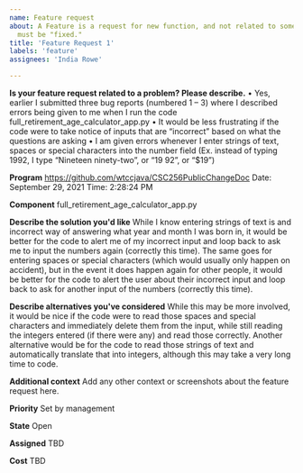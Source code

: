 ```yaml
---
name: Feature request
about: A Feature is a request for new function, and not related to something that
  must be "fixed."
title: 'Feature Request 1'
labels: 'feature'
assignees: 'India Rowe'

---
```


**Is your feature request related to a problem? Please describe.**
•	Yes, earlier I submitted three bug reports (numbered 1 – 3) where I described errors being given to me when I run the code full_retirement_age_calculator_app.py
•	It would be less frustrating if the code were to take notice of inputs that are “incorrect” based on what the questions are asking
•	I am given errors whenever I enter strings of text, spaces or special characters into the number field (Ex. instead of typing 1992, I type “Nineteen ninety-two”, or “19 92”, or “$19”)


**Program**
https://github.com/wtccjava/CSC256PublicChangeDoc
Date: September 29, 2021
Time: 2:28:24 PM


**Component**
full_retirement_age_calculator_app.py


**Describe the solution you'd like**
While I know entering strings of text is and incorrect way of answering what year and month I was born in, it would be better for the code to alert me of my incorrect input and loop back to ask me to input the numbers again (correctly this time). The same goes for entering spaces or special characters (which would usually only happen on accident), but in the event it does happen again for other people, it would be better for the code to alert the user about their incorrect input and loop back to ask for another input of the numbers (correctly this time).


**Describe alternatives you've considered**
While this may be more involved, it would be nice if the code were to read those spaces and special characters and immediately delete them from the input, while still reading the integers entered (if there were any) and read those correctly. Another alternative would be for the code to read those strings of text and automatically translate that into integers, although this may take a very long time to code. 


**Additional context**
Add any other context or screenshots about the feature request here.


**Priority**
Set by management


**State**
Open


**Assigned**
TBD


**Cost**
TBD
